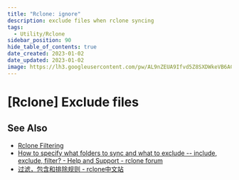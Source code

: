 ```yaml
---
title: "Rclone: ignore"
description: exclude files when rclone syncing
tags:
  - Utility/Rclone
sidebar_position: 90
hide_table_of_contents: true
date_created: 2023-01-02
date_updated: 2023-01-02
image: https://lh3.googleusercontent.com/pw/AL9nZEUA9Ifvd5Z8SXDWkeVB6AC4MPGwnXaL6kBXNPoXwOQQ2jOcZ1Jw_0p8TKK8C3ZX0e67_FOY15eDrm7aaXSQJcKtoUzC80SAQEHsaBy6qS2AqNNs5VUFNXBKm439y_1wkvmDl-PnL8ReojnIumNlEvOXBg=w800-no?authuser=0
---
```


# [Rclone] Exclude files

## See Also

- [Rclone Filtering](https://rclone.org/filtering/)
- [How to specify what folders to sync and what to exclude -- include, exclude, filter? - Help and Support - rclone forum](https://forum.rclone.org/t/how-to-specify-what-folders-to-sync-and-what-to-exclude-include-exclude-filter/21821)
- [过滤，包含和排除规则 - rclone中文站](https://www.rclone.cn/document/%E8%BF%87%E6%BB%A4%EF%BC%8C%E5%8C%85%E5%90%AB%E5%92%8C%E6%8E%92%E9%99%A4%E8%A7%84%E5%88%99/)
